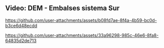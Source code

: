 ## Video: DEM - Embalses sistema Sur

https://github.com/user-attachments/assets/b08fd7ae-8f4a-4b59-bc0d-b3ce6d48ecdd

https://github.com/user-attachments/assets/33a96298-985c-46e6-8fa8-64835d2de713
